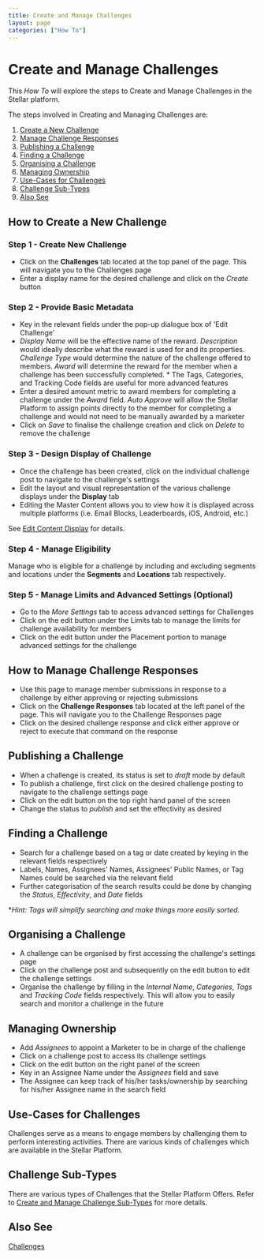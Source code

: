 ```yaml
---
title: Create and Manage Challenges
layout: page
categories: ["How To"]
---
```

# Create and Manage Challenges

This *How To* will explore the steps to Create and Manage Challenges in the Stellar platform. 

The steps involved in Creating and Managing Challenges are:

1. [Create a New Challenge](#newchallenge)
2. [Manage Challenge Responses](#response)
3. [Publishing a Challenge](#publish)
4. [Finding a Challenge](#find)
5. [Organising a Challenge](#organise)
6. [Managing Ownership](#owner)
7. [Use-Cases for Challenges](#use)
8. [Challenge Sub-Types](#sub)
9. [Also See](#also)

## <a name="newchallenge"></a>How to Create a New Challenge
### Step 1 - Create New Challenge
* Click on the **Challenges** tab located at the top panel of the page. This will navigate you to the Challenges page
* Enter a display name for the desired challenge and click on the *Create* button

### Step 2 - Provide Basic Metadata
* Key in the relevant fields under the pop-up dialogue box of 'Edit Challenge'
* *Display Name* will be the effective name of the reward. *Description* would ideally describe what the reward is used for and its properties. *Challenge Type* would determine the nature of the challenge offered to members. *Award* will determine the reward for the member when a challenge has been successfully completed. * The Tags, Categories, and Tracking Code fields are useful for more advanced features
* Enter a desired amount metric to award members for completing a challenge under the *Award* field. *Auto Approve* will allow the Stellar Platform to assign points directly to the member for completing a challenge and would not need to be manually awarded by a marketer
* Click on *Save* to finalise the challenge creation and click on *Delete* to remove the challenge

### Step 3 - Design Display of Challenge
* Once the challenge has been created, click on the individual challenge post to navigate to the challenge's settings
* Edit the layout and visual representation of the various challenge displays under the **Display** tab
* Editing the Master Content allows you to view how it is displayed across multiple platforms (i.e. Email Blocks, Leaderboards, iOS, Android, etc.)

See [Edit Content Display](./../content_editor) for details.

### Step 4 - Manage Eligibility
Manage who is eligible for a challenge by including and excluding segments and locations under the **Segments** and **Locations** tab respectively.

### Step 5 - Manage Limits and Advanced Settings (Optional)
* Go to the *More Settings* tab to access advanced settings for Challenges 
* Click on the edit button under the Limits tab to manage the limits for challenge availability for members
* Click on the edit button under the Placement portion to manage advanced settings for the challenge


## <a name="response"></a>How to Manage Challenge Responses 
* Use this page to manage member submissions in response to a challenge by either approving or rejecting submissions
* Click on the **Challenge Responses** tab located at the left panel of the page. This will navigate you to the Challenge Responses page
* Click on the desired challenge response and click either approve or reject to execute that command on the response


## <a name="publish"></a>Publishing a Challenge
* When a challenge is created, its status is set to *draft* mode by default
* To publish a challenge, first click on the desired challenge posting to navigate to the challenge settings page
* Click on the edit button on the top right hand panel of the screen
* Change the status to *publish* and set the effectivity as desired


## <a name="find"></a>Finding a Challenge
* Search for a challenge based on a tag or date created by keying in the relevant fields respectively
* Labels, Names, Assignees' Names, Assignees' Public Names, or Tag Names could be searched via the relevant field
* Further categorisation of the search results could be done by changing the *Status*, *Effectivity*, and *Date* fields 

**Hint: Tags will simplify searching and make things more easily sorted.*

## <a name="organise"></a>Organising a Challenge
* A challenge can be organised by first accessing the challenge's settings page
* Click on the challenge post and subsequently on the edit button to edit the challenge settings
* Organise the challenge by filling in the *Internal Name*, *Categories*, *Tags* and *Tracking Code* fields respectively. This will allow you to easily search and monitor a challenge in the future


## <a name="owner"></a>Managing Ownership
* Add *Assignees* to appoint a Marketer to be in charge of the challenge
* Click on a challenge post to access its challenge settings
* Click on the edit button on the right panel of the screen 
* Key in an Assignee Name under the *Assignees* field and save
* The Assignee can keep track of his/her tasks/ownership by searching for his/her Assignee name in the search field

## <a name="use"></a>Use-Cases for Challenges
Challenges serve as a means to engage members by challenging them to perform interesting activities. There are various kinds of challenges which are available in the Stellar Platform. 


## <a name="sub"></a>Challenge Sub-Types
There are various types of Challenges that the Stellar Platform Offers. Refer to [Create and Manage Challenge Sub-Types](./../manage_challengesub) for more details.


## <a name="also"></a>Also See
[Challenges](./../../concepts/challenges)
